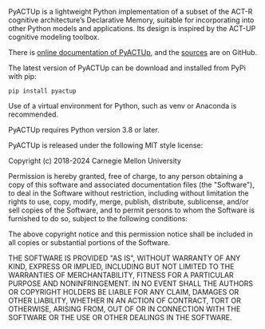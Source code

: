 PyACTUp is a lightweight Python implementation of a subset of the
ACT-R cognitive architecture’s Declarative Memory, suitable for
incorporating into other Python models and applications. Its design
is inspired by the ACT-UP cognitive modeling toolbox.

There is [online documentation of PyACTUp](http://koalemos.psy.cmu.edu/pyactup/),
and the [sources](https://github.com/dfmorrison/pyactup/) are on GitHub.

The latest version of PyACTUp can be download and installed from PyPi with pip:

    pip install pyactup

Use of a virtual environment for Python, such as venv or Anaconda is recommended.

PyACTUp requires Python version 3.8 or later.

PyACTUp is released under the following MIT style license:

Copyright (c) 2018-2024 Carnegie Mellon University

Permission is hereby granted, free of charge, to any person obtaining a copy of this
software and associated documentation files (the "Software"), to deal in the Software
without restriction, including without limitation the rights to use, copy, modify,
merge, publish, distribute, sublicense, and/or sell copies of the Software, and to
permit persons to whom the Software is furnished to do so, subject to the following
conditions:

The above copyright notice and this permission notice shall be included in all copies
or substantial portions of the Software.

THE SOFTWARE IS PROVIDED "AS IS", WITHOUT WARRANTY OF ANY KIND, EXPRESS OR IMPLIED,
INCLUDING BUT NOT LIMITED TO THE WARRANTIES OF MERCHANTABILITY, FITNESS FOR A
PARTICULAR PURPOSE AND NONINFRINGEMENT. IN NO EVENT SHALL THE AUTHORS OR COPYRIGHT
HOLDERS BE LIABLE FOR ANY CLAIM, DAMAGES OR OTHER LIABILITY, WHETHER IN AN ACTION OF
CONTRACT, TORT OR OTHERWISE, ARISING FROM, OUT OF OR IN CONNECTION WITH THE SOFTWARE
OR THE USE OR OTHER DEALINGS IN THE SOFTWARE.
